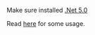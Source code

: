 Make sure installed [.Net 5.0](https://dotnet.microsoft.com/download/dotnet/5.0)

Read [here](https://github.com/eprilx/Gujian3TextEditor#usage) for some usage.
